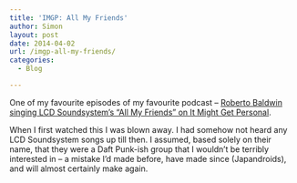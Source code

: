 ```yaml
---
title: 'IMGP: All My Friends'
author: Simon
layout: post
date: 2014-04-02
url: /imgp-all-my-friends/
categories:
  - Blog

---
```

One of my favourite episodes of my favourite podcast &#8211; [Roberto Baldwin singing LCD Soundsystem&#8217;s &#8220;All My Friends&#8221; on It Might Get Personal][1].



When I first watched this I was blown away. I had somehow not heard any LCD Soundsystem songs up till then. I assumed, based solely on their name, that they were a Daft Punk-ish group that I wouldn&#8217;t be terribly interested in &#8211; a mistake I&#8217;d made before, have made since (Japandroids), and will almost certainly make again.

 [1]: http://www.muleradio.net/imgp/11/